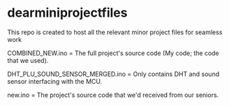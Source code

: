 # dearminiprojectfiles
This repo is created to host all the relevant minor project files for seamless work

COMBINED_NEW.ino = The full project's source code (My code; the code that we used).

DHT_PLU_SOUND_SENSOR_MERGED.ino = Only contains DHT and sound sensor interfacing with the MCU. 

new.ino = The project's source code that we'd received from our seniors.
